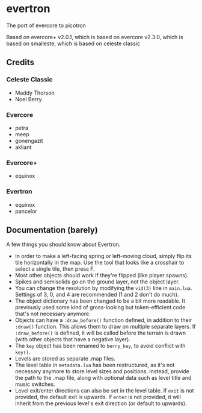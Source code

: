 # evertron
The port of evercore to picotron

Based on evercore+ v2.0.1, which is based on evercore v2.3.0, which is based on smalleste, which is based on celeste classic

## Credits
### Celeste Classic
- Maddy Thorson
- Noel Berry
### Evercore
- petra
- meep
- gonengazit
- akliant
### Evercore+
- equinox
### Evertron
- equinox
- pancelor

## Documentation (barely)
A few things you should know about Evertron.
- In order to make a left-facing spring or left-moving cloud, simply flip its tile horizontally in the map. Use the tool that looks like a crosshair to select a single tile, then press F.
- Most other objects should work if they're flipped (like player spawns).
- Spikes and semisolids go on the ground layer, not the object layer.
- You can change the resolution by modifying the `vid(3)` line in `main.lua`. Settings of 3, 0, and 4 are recommended (1 and 2 don't do much).
- The object dictionary has been changed to be a bit more readable. It previously used some kind of gross-looking but token-efficient code that's not necessary anymore.
- Objects can have a `:draw_before()` function defined, in addition to their `:draw()` function. This allows them to draw on multiple separate layers. If `:draw_before()` is defined, it will be called before the terrain is drawn (with other objects that have a negative layer).
- The `key` object has been renamed to `berry_key`, to avoid conflict with `key()`.
- Levels are stored as separate .map files.
- The level table in `metadata.lua` has been restructured, as it's not necessary anymore to store level sizes and positions. Instead, provide the path to the .map file, along with optional data such as level title and music switches.
- Level exit/enter directions can also be set in the level table. If `exit` is not provided, the default exit is upwards. If `enter` is not provided, it will inherit from the previous level's exit direction (or default to upwards).
